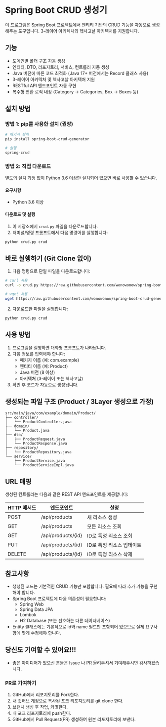 # Spring Boot CRUD 생성기

이 프로그램은 Spring Boot 프로젝트에서 엔티티 기반의 CRUD 기능을 자동으로 생성해주는 도구입니다. 3-레이어 아키텍처와 헥사고날 아키텍처를 지원합니다.

## 기능

- 도메인별 폴더 구조 자동 생성
- 엔티티, DTO, 리포지토리, 서비스, 컨트롤러 자동 생성
- Java 버전에 따른 코드 최적화 (Java 17+ 버전에서는 Record 클래스 사용)
- 3-레이어 아키텍처 및 헥사고날 아키텍처 지원
- RESTful API 엔드포인트 자동 구현
- 복수형 변환 로직 내장 (Category → Categories, Box → Boxes 등)

## 설치 방법

### 방법 1: pip를 사용한 설치 (권장)

```bash
# 패키지 설치
pip install spring-boot-crud-generator

# 실행
spring-crud
```

### 방법 2: 직접 다운로드

별도의 설치 과정 없이 Python 3.6 이상만 설치되어 있으면 바로 사용할 수 있습니다.

#### 요구사항

- Python 3.6 이상

#### 다운로드 및 실행

1. 이 저장소에서 `crud.py` 파일을 다운로드합니다.
2. 터미널/명령 프롬프트에서 다음 명령어를 실행합니다:

```bash
python crud.py crud
```

## 바로 실행하기 (Git Clone 없이)

1. 다음 명령으로 단일 파일을 다운로드합니다:

```bash
# curl 사용
curl -o crud.py https://raw.githubusercontent.com/wonowonow/spring-boot-crud-generator/main/crud.py

# wget 사용
wget https://raw.githubusercontent.com/wonowonow/spring-boot-crud-generator/main/crud.py
```

2. 다운로드한 파일을 실행합니다:

```bash
python crud.py crud
```

## 사용 방법

1. 프로그램을 실행하면 대화형 프롬프트가 나타납니다.
2. 다음 정보를 입력해야 합니다:
   - 패키지 이름 (예: com.example)
   - 엔티티 이름 (예: Product)
   - Java 버전 (8 이상)
   - 아키텍처 (3-레이어 또는 헥사고날)
3. 확인 후 코드가 자동으로 생성됩니다.

## 생성되는 파일 구조 (Product / 3Layer 생성으로 가정)

```
src/main/java/com/example/domain/Product/
├── controller/
│   └── ProductController.java
├── domain/
│   └── Product.java
├── dto/
│   ├── ProductRequest.java
│   └── ProductResponse.java
├── repository/
│   └── ProductRepository.java
└── service/
    ├── ProductService.java
    └── ProductServiceImpl.java
```

## URL 매핑

생성된 컨트롤러는 다음과 같은 REST API 엔드포인트를 제공합니다:

| HTTP 메서드 | 엔드포인트             | 설명                     |
|----------|----------------------|------------------------|
| POST     | /api/products        | 새 리소스 생성              |
| GET      | /api/products        | 모든 리소스 조회             |
| GET      | /api/products/{id}   | ID로 특정 리소스 조회        |
| PUT      | /api/products/{id}   | ID로 특정 리소스 업데이트     |
| DELETE   | /api/products/{id}   | ID로 특정 리소스 삭제        |

## 참고사항

- 생성된 코드는 기본적인 CRUD 기능만 포함합니다. 필요에 따라 추가 기능을 구현해야 합니다.
- Spring Boot 프로젝트에 다음 의존성이 필요합니다:
  - Spring Web
  - Spring Data JPA
  - Lombok
  - H2 Database (또는 선호하는 다른 데이터베이스)
- Entity 클래스에는 기본적으로 id와 name 필드만 포함되어 있으므로 실제 요구사항에 맞게 수정해야 합니다.

## 당신도 기여할 수 있어요!!!

- 좋은 아이디어가 있으신 분들은 Issue 나 PR 올려주셔서 기여해주시면 감사하겠습니다.

### PR로 기여하기
1. GitHub에서 리포지토리를 Fork한다.
2. 내 깃허브 계정으로 복사된 포크 리포지토리를 git clone 한다.
3. 브랜치 생성 후 작업, 커밋한다.
4. 내 포크 리포지토리에 push한다.
5. GitHub에서 Pull Request(PR) 생성하여 원본 리포지토리에 보낸다.
